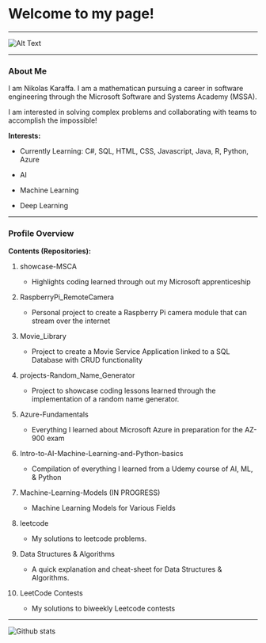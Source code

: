 # Welcome to my page!

________

![Alt Text](https://deerfieldlibrary.org/wp-content/uploads/2016/12/coding-wallpaper.jpg)
________

### About Me

I am Nikolas Karaffa. I am a mathematican pursuing a career in software engineering through the Microsoft Software and Systems Academy (MSSA).

I am interested in solving complex problems and collaborating with teams to accomplish the impossible!


**Interests:**
- Currently Learning: C#, SQL, HTML, CSS, Javascript, Java, R, Python, Azure

- AI
- Machine Learning
- Deep Learning

_________

### Profile Overview

**Contents (Repositories):**

  1. showcase-MSCA
      - Highlights coding learned through out my Microsoft apprenticeship
  
  2. RaspberryPi_RemoteCamera
      - Personal project to create a Raspberry Pi camera module that can stream over the internet
     
  3. Movie_Library
      - Project to create a Movie Service Application linked to a SQL Database with CRUD functionality
     
  4. projects-Random_Name_Generator
      - Project to showcase coding lessons learned through the implementation of a random name generator.
     
  5. Azure-Fundamentals
      - Everything I learned about Microsoft Azure in preparation for the AZ-900 exam

  6. Intro-to-AI-Machine-Learning-and-Python-basics
      - Compilation of everything I learned from a Udemy course of AI, ML, & Python

  7. Machine-Learning-Models  (IN PROGRESS)
      - Machine Learning Models for Various Fields 
  
  8. leetcode
      - My solutions to leetcode problems.

  9. Data Structures & Algorithms
      - A quick explanation and cheat-sheet for Data Structures & Algorithms.

  10. LeetCode Contests
      - My solutions to biweekly Leetcode contests

      
________

![Github stats](https://github-readme-stats.vercel.app/api?username=nkaraffa)
